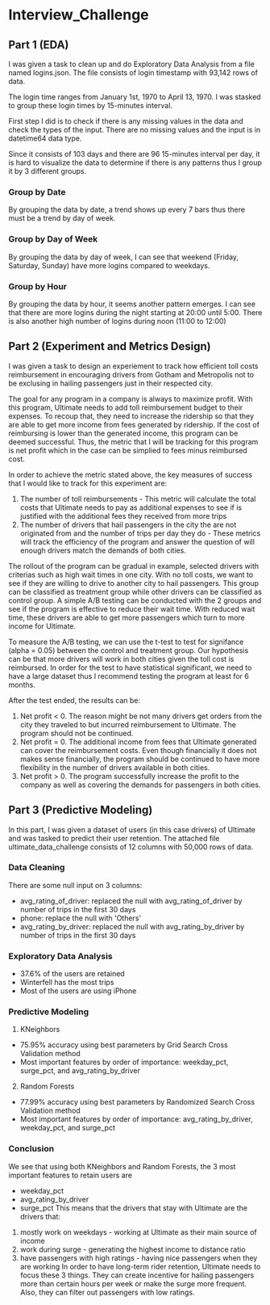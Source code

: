 # Interview_Challenge

## Part 1 (EDA)

I was given a task to clean up and do Exploratory Data Analysis from a file named logins.json. The file consists of login timestamp with 93,142 rows of data.

The login time ranges from January 1st, 1970 to April 13, 1970. I was stasked to group these login times by 15-minutes interval.

First step I did is to check if there is any missing values in the data and check the types of the input. There are no missing values and the input is in datetime64 data type.

Since it consists of 103 days and there are 96 15-minutes interval per day, it is hard to visualize the data to determine if there is any patterns thus I group it by 3 different groups.

### Group by Date
By grouping the data by date, a trend shows up every 7 bars thus there must be a trend by day of week. 

### Group by Day of Week
By grouping the data by day of week, I can see that weekend (Friday, Saturday, Sunday) have more logins compared to weekdays.

### Group by Hour
By grouping the data by hour, it seems another pattern emerges. I can see that there are more logins during the night starting at 20:00 until 5:00. There is also another high number of logins during noon (11:00 to 12:00)


## Part 2 (Experiment and Metrics Design)

I was given a task to design an experiement to track how efficient toll costs reimbursement in encouraging drivers from Gotham and Metropolis not to be exclusing in hailing passengers just in their respected city.

The goal for any program in a company is always to maximize profit. With this program, Ultimate needs to add toll reimbursement budget to their expenses. To recoup that, they need to increase the ridership so that they are able to get more income from fees generated by ridership. If the cost of reimbursing is lower than the generated income, this program can be deemed successful. Thus, the metric that I will be tracking for this program is net profit which in the case can be simplied to fees minus reimbursed cost.

In order to achieve the metric stated above, the key measures of success that I would like to track for this experiment are:
1. The number of toll reimbursements - This metric will calculate the total costs that Ultimate needs to pay as additional expenses to see if is justified with the additional fees they received from more trips
2. The number of drivers that hail passengers in the city the are not originated from and the number of trips per day they do - These metrics will track the efficiency of the program and answer the question of will enough drivers match the demands of both cities.

The rollout of the program can be gradual in example, selected drivers with criterias such as high wait times in one city. With no toll costs, we want to see if they are willing to drive to another city to hail passengers. This group can be classified as treatment group while other drivers can be classified as control group. A simple A/B testing can be conducted with the 2 groups and see if the program is effective to reduce their wait time. With reduced wait time, these drivers are able to get more passengers which turn to more income for Ultimate.

To measure the A/B testing, we can use the t-test to test for signifance (alpha = 0.05) between the control and treatment group. Our hypothesis can be that more drivers will work in both cities given the toll cost is reimbursed. In order for the test to have statistical significant, we need to have a large dataset thus I recommend testing the program at least for 6 months.

After the test ended, the results can be:
1. Net profit < 0. The reason might be not many drivers get orders from the city they traveled to but incurred reimbursement to Ultimate. The program should not be continued.
2. Net profit = 0. The additional income from fees that Ultimate generated can cover the reimbursement costs. Even though financially it does not makes sense financially, the program should be continued to have more flexibility in the number of drivers available in both cities.
3. Net profit > 0. The program successfully increase the profit to the company as well as covering the demands for passengers in both cities.

## Part 3 (Predictive Modeling)

In this part, I was given a dataset of users (in this case drivers) of Ultimate and was tasked to predict their user retention. The attached file ultimate_data_challenge consists of 12 columns with 50,000 rows of data.

### Data Cleaning

There are some null input on 3 columns:
- avg_rating_of_driver: replaced the null with avg_rating_of_driver by number of trips in the first 30 days
- phone: replace the null with 'Others'
- avg_rating_by_driver: replaced the null with avg_rating_by_driver by number of trips in the first 30 days

### Exploratory Data Analysis

- 37.6% of the users are retained
- Winterfell has the most trips
- Most of the users are using iPhone

### Predictive Modeling

1. KNeighbors
- 75.95% accuracy using best parameters by Grid Search Cross Validation method
- Most important features by order of importance: weekday_pct, surge_pct, and avg_rating_by_driver

2. Random Forests
- 77.99% accuracy using best parameters by Randomized Search Cross Validation method
- Most important features by order of importance: avg_rating_by_driver, weekday_pct, and surge_pct

### Conclusion

We see that using both KNeighbors and Random Forests, the 3 most important features to retain users are
- weekday_pct
- avg_rating_by_driver
- surge_pct
This means that the drivers that stay with Ultimate are the drivers that:
1. mostly work on weekdays - working at Ultimate as their main source of income
2. work during surge - generating the highest income to distance ratio
3. have passengers with high ratings - having nice passengers when they are working
In order to have long-term rider retention, Ultimate needs to focus these 3 things. They can create incentive for hailing passengers more than certain hours per week or make the surge more frequent. Also, they can filter out passengers with low ratings.
